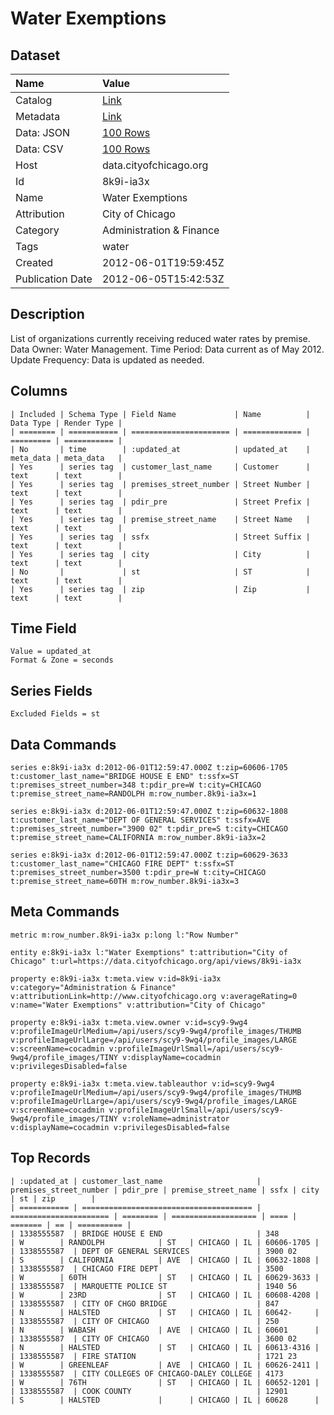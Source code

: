 # Water Exemptions

## Dataset

| Name | Value |
| :--- | :---- |
| Catalog | [Link](https://catalog.data.gov/dataset/water-exemptions-e5594) |
| Metadata | [Link](https://data.cityofchicago.org/api/views/8k9i-ia3x) |
| Data: JSON | [100 Rows](https://data.cityofchicago.org/api/views/8k9i-ia3x/rows.json?max_rows=100) |
| Data: CSV | [100 Rows](https://data.cityofchicago.org/api/views/8k9i-ia3x/rows.csv?max_rows=100) |
| Host | data.cityofchicago.org |
| Id | 8k9i-ia3x |
| Name | Water Exemptions |
| Attribution | City of Chicago |
| Category | Administration & Finance |
| Tags | water |
| Created | 2012-06-01T19:59:45Z |
| Publication Date | 2012-06-05T15:42:53Z |

## Description

List of organizations currently receiving reduced water rates by premise. Data Owner: Water Management. Time Period: Data current as of May 2012. Update Frequency: Data is updated as needed.

## Columns

```ls
| Included | Schema Type | Field Name             | Name          | Data Type | Render Type |
| ======== | =========== | ====================== | ============= | ========= | =========== |
| No       | time        | :updated_at            | updated_at    | meta_data | meta_data   |
| Yes      | series tag  | customer_last_name     | Customer      | text      | text        |
| Yes      | series tag  | premises_street_number | Street Number | text      | text        |
| Yes      | series tag  | pdir_pre               | Street Prefix | text      | text        |
| Yes      | series tag  | premise_street_name    | Street Name   | text      | text        |
| Yes      | series tag  | ssfx                   | Street Suffix | text      | text        |
| Yes      | series tag  | city                   | City          | text      | text        |
| No       |             | st                     | ST            | text      | text        |
| Yes      | series tag  | zip                    | Zip           | text      | text        |
```

## Time Field

```ls
Value = updated_at
Format & Zone = seconds
```

## Series Fields

```ls
Excluded Fields = st
```

## Data Commands

```ls
series e:8k9i-ia3x d:2012-06-01T12:59:47.000Z t:zip=60606-1705 t:customer_last_name="BRIDGE HOUSE E END" t:ssfx=ST t:premises_street_number=348 t:pdir_pre=W t:city=CHICAGO t:premise_street_name=RANDOLPH m:row_number.8k9i-ia3x=1

series e:8k9i-ia3x d:2012-06-01T12:59:47.000Z t:zip=60632-1808 t:customer_last_name="DEPT OF GENERAL SERVICES" t:ssfx=AVE t:premises_street_number="3900 02" t:pdir_pre=S t:city=CHICAGO t:premise_street_name=CALIFORNIA m:row_number.8k9i-ia3x=2

series e:8k9i-ia3x d:2012-06-01T12:59:47.000Z t:zip=60629-3633 t:customer_last_name="CHICAGO FIRE DEPT" t:ssfx=ST t:premises_street_number=3500 t:pdir_pre=W t:city=CHICAGO t:premise_street_name=60TH m:row_number.8k9i-ia3x=3
```

## Meta Commands

```ls
metric m:row_number.8k9i-ia3x p:long l:"Row Number"

entity e:8k9i-ia3x l:"Water Exemptions" t:attribution="City of Chicago" t:url=https://data.cityofchicago.org/api/views/8k9i-ia3x

property e:8k9i-ia3x t:meta.view v:id=8k9i-ia3x v:category="Administration & Finance" v:attributionLink=http://www.cityofchicago.org v:averageRating=0 v:name="Water Exemptions" v:attribution="City of Chicago"

property e:8k9i-ia3x t:meta.view.owner v:id=scy9-9wg4 v:profileImageUrlMedium=/api/users/scy9-9wg4/profile_images/THUMB v:profileImageUrlLarge=/api/users/scy9-9wg4/profile_images/LARGE v:screenName=cocadmin v:profileImageUrlSmall=/api/users/scy9-9wg4/profile_images/TINY v:displayName=cocadmin v:privilegesDisabled=false

property e:8k9i-ia3x t:meta.view.tableauthor v:id=scy9-9wg4 v:profileImageUrlMedium=/api/users/scy9-9wg4/profile_images/THUMB v:profileImageUrlLarge=/api/users/scy9-9wg4/profile_images/LARGE v:screenName=cocadmin v:profileImageUrlSmall=/api/users/scy9-9wg4/profile_images/TINY v:roleName=administrator v:displayName=cocadmin v:privilegesDisabled=false
```

## Top Records

```ls
| :updated_at | customer_last_name                     | premises_street_number | pdir_pre | premise_street_name | ssfx | city    | st | zip        | 
| =========== | ====================================== | ====================== | ======== | =================== | ==== | ======= | == | ========== | 
| 1338555587  | BRIDGE HOUSE E END                     | 348                    | W        | RANDOLPH            | ST   | CHICAGO | IL | 60606-1705 | 
| 1338555587  | DEPT OF GENERAL SERVICES               | 3900 02                | S        | CALIFORNIA          | AVE  | CHICAGO | IL | 60632-1808 | 
| 1338555587  | CHICAGO FIRE DEPT                      | 3500                   | W        | 60TH                | ST   | CHICAGO | IL | 60629-3633 | 
| 1338555587  | MARQUETTE POLICE ST                    | 1940 56                | W        | 23RD                | ST   | CHICAGO | IL | 60608-4208 | 
| 1338555587  | CITY OF CHGO BRIDGE                    | 847                    | N        | HALSTED             | ST   | CHICAGO | IL | 60642-     | 
| 1338555587  | CITY OF CHICAGO                        | 250                    | N        | WABASH              | AVE  | CHICAGO | IL | 60601      | 
| 1338555587  | CITY OF CHICAGO                        | 3600 02                | N        | HALSTED             | ST   | CHICAGO | IL | 60613-4316 | 
| 1338555587  | FIRE STATION                           | 1721 23                | W        | GREENLEAF           | AVE  | CHICAGO | IL | 60626-2411 | 
| 1338555587  | CITY COLLEGES OF CHICAGO-DALEY COLLEGE | 4173                   | W        | 76TH                | ST   | CHICAGO | IL | 60652-1201 | 
| 1338555587  | COOK COUNTY                            | 12901                  | S        | HALSTED             |      | CHICAGO | IL | 60628      | 
```
